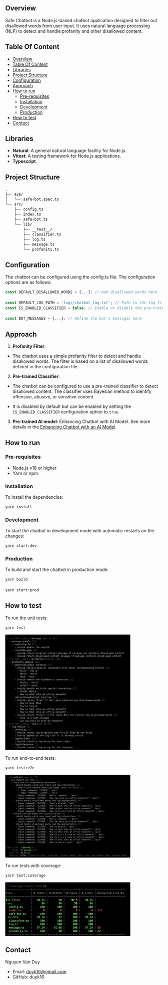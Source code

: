 ## Overview

Safe Chatbot is a Node.js-based chatbot application designed to filter out disallowed words from user input. It uses natural language processing (NLP) to detect and handle profanity and other disallowed content.

## Table Of Content

- [Overview](#overview)
- [Table Of Content](#table-of-content)
- [Libraries](#libraries)
- [Project Structure](#project-structure)
- [Configuration](#configuration)
- [Approach](#approach)
- [How to run](#how-to-run)
  - [Pre-requisites](#pre-requisites)
  - [Installation](#installation)
  - [Development](#development)
  - [Production](#production)
- [How to test](#how-to-test)
- [Contact](#contact)

## Libraries

- **Natural**: A general natural language facility for Node.js.
- **Vitest**: A testing framework for Node.js applications.
- **Typescript**.


## Project Structure

```
.
├── e2e/
│   └── safe-bot.spec.ts
└── src/
    ├── config.ts
    ├── index.ts
    ├── safe-bot.ts
    └── lib/
        ├── __test__/
        ├── classifier.ts
        ├── log.ts
        ├── message.ts
        └── profanity.ts
```

## Configuration

The chatbot can be configured using the config.ts file. The configuration options are as follows:

```typescript
const DEFAULT_DISALLOWED_WORDS = [...]; // Add disallowed words here

const DEFAULT_LOG_PATH = 'logs/chatbot_log.txt'; // Path to the log file
const IS_ENABLED_CLASSIFIER = false; // Enable or disable the pre-trained classifier

const BOT_MESSAGES = {...}; // Define the bot's messages here
```

## Approach

1. **Profanity Filter**:
- The chatbot uses a simple profanity filter to detect and handle disallowed words. The filter is based on a list of disallowed words defined in the configuration file.

2. **Pre-trained Classifier**:
- The chatbot can be configured to use a pre-trained classifier to detect disallowed content. The classifier uses Bayesian method to identify offensive, abusive, or sensitive content.

- It is disabled by default but can be enabled by setting the `IS_ENABLED_CLASSIFIER` configuration option to `true`.

3. **Pre-trained AI model**: Enhancing Chatbot with AI Model. See more details in the [Enhancing Chatbot with an AI Model](docs/enhancing-chatbot-with-ai-model.md).


## How to run

### Pre-requisites
- Node.js v18 or higher
- Yarn or npm

### Installation

To install the dependencies:

```bash
yarn install
```



### Development

To start the chatbot in development mode with automatic restarts on file changes:

```bash
yarn start:dev
```

### Production

To build and start the chatbot in production mode:

```bash
yarn build

yarn start:prod
```

## How to test

To run the unit tests:

```bash
yarn test
```

<img width="400px" src="assets/unit-test.png">

To run end-to-end tests:

```bash
yarn test:e2e
```

<img width="400px" src="assets/e2e-test.png">

To run tests with coverage:

```bash
yarn test:coverage
```

<img width="400px" src="assets/coverage.png">


## Contact

Nguyen Van Duy

- Email: duyk16@gmail.com
- GitHub: duyk16
